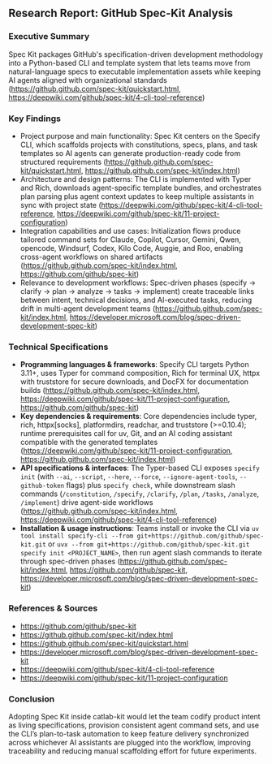 ## Research Report: GitHub Spec-Kit Analysis

### Executive Summary
Spec Kit packages GitHub's specification-driven development methodology into a Python-based CLI and template system that lets teams move from natural-language specs to executable implementation assets while keeping AI agents aligned with organizational standards (https://github.github.com/spec-kit/quickstart.html, https://deepwiki.com/github/spec-kit/4-cli-tool-reference)

### Key Findings
- Project purpose and main functionality: Spec Kit centers on the Specify CLI, which scaffolds projects with constitutions, specs, plans, and task templates so AI agents can generate production-ready code from structured requirements (https://github.github.com/spec-kit/quickstart.html, https://github.github.com/spec-kit/index.html)
- Architecture and design patterns: The CLI is implemented with Typer and Rich, downloads agent-specific template bundles, and orchestrates plan parsing plus agent context updates to keep multiple assistants in sync with project state (https://deepwiki.com/github/spec-kit/4-cli-tool-reference, https://deepwiki.com/github/spec-kit/11-project-configuration)
- Integration capabilities and use cases: Initialization flows produce tailored command sets for Claude, Copilot, Cursor, Gemini, Qwen, opencode, Windsurf, Codex, Kilo Code, Auggie, and Roo, enabling cross-agent workflows on shared artifacts (https://github.github.com/spec-kit/index.html, https://github.com/github/spec-kit)
- Relevance to development workflows: Spec-driven phases (specify → clarify → plan → analyze → tasks → implement) create traceable links between intent, technical decisions, and AI-executed tasks, reducing drift in multi-agent development teams (https://github.github.com/spec-kit/index.html, https://developer.microsoft.com/blog/spec-driven-development-spec-kit)

### Technical Specifications
- **Programming languages & frameworks**: Specify CLI targets Python 3.11+, uses Typer for command composition, Rich for terminal UX, httpx with truststore for secure downloads, and DocFX for documentation builds (https://github.github.com/spec-kit/index.html, https://deepwiki.com/github/spec-kit/11-project-configuration, https://github.com/github/spec-kit)
- **Key dependencies & requirements**: Core dependencies include typer, rich, httpx[socks], platformdirs, readchar, and truststore (>=0.10.4); runtime prerequisites call for uv, Git, and an AI coding assistant compatible with the generated templates (https://deepwiki.com/github/spec-kit/11-project-configuration, https://github.github.com/spec-kit/index.html)
- **API specifications & interfaces**: The Typer-based CLI exposes `specify init` (with `--ai`, `--script`, `--here`, `--force`, `--ignore-agent-tools`, `--github-token` flags) plus `specify check`, while downstream slash commands (`/constitution`, `/specify`, `/clarify`, `/plan`, `/tasks`, `/analyze`, `/implement`) drive agent-side workflows (https://github.github.com/spec-kit/index.html, https://deepwiki.com/github/spec-kit/4-cli-tool-reference)
- **Installation & usage instructions**: Teams install or invoke the CLI via `uv tool install specify-cli --from git+https://github.com/github/spec-kit.git` or `uvx --from git+https://github.com/github/spec-kit.git specify init <PROJECT_NAME>`, then run agent slash commands to iterate through spec-driven phases (https://github.github.com/spec-kit/index.html, https://github.com/github/spec-kit, https://developer.microsoft.com/blog/spec-driven-development-spec-kit)

### References & Sources
- https://github.com/github/spec-kit
- https://github.github.com/spec-kit/index.html
- https://github.github.com/spec-kit/quickstart.html
- https://developer.microsoft.com/blog/spec-driven-development-spec-kit
- https://deepwiki.com/github/spec-kit/4-cli-tool-reference
- https://deepwiki.com/github/spec-kit/11-project-configuration

### Conclusion
Adopting Spec Kit inside catlab-kit would let the team codify product intent as living specifications, provision consistent agent command sets, and use the CLI’s plan-to-task automation to keep feature delivery synchronized across whichever AI assistants are plugged into the workflow, improving traceability and reducing manual scaffolding effort for future experiments.
